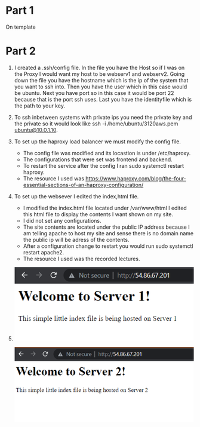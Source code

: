 # Part 1 

On template 


# Part 2 

1. I created a .ssh/config file. In the file you have the Host so if I was on the Proxy I would want my host to be webserv1 and webserv2. 
Going down the file you have the hostname which is the ip of the system that you want to ssh into. Then you have the user which in this case would be ubuntu. 
Next you have port so in this case it would be port 22 because that is the port ssh uses. Last you have the identityfile which is the path to your key. 


2. To ssh inbetween systems with private ips you need the private key and the private so it would look like ssh -i /home/ubuntu/3120aws.pem ubuntu@10.0.1.10.



3. To set up the haproxy load balancer we must modify the config file. 
	* The config file was modified and its locastion is under /etc/haproxy.
	* The configurations that were set was frontend and backend. 
	* To restart the service after the config I ran sudo systemctl restart haproxy. 
	* The resource I used was https://www.haproxy.com/blog/the-four-essential-sections-of-an-haproxy-configuration/


4. To set up the websever I edited the index,html file. 
	* I modified the index.html file located under /var/www/html I edited this html file to display the contents I want shown on my site. 
	* I did not set any configurations.
	* The site contents are located under the public IP address because I am telling apache to host my site and sense there is no domain name the public ip will be adress of the contents.
	* After a configuration change to restart you would run sudo systemctl restart apache2.
	* The resource I used was the recorded lectures. 
		
		
5. ![Site1](/Projects/Project4/Images/site1.PNG)

   ![Site2](/Projects/Project4/Images/site2.PNG)	
